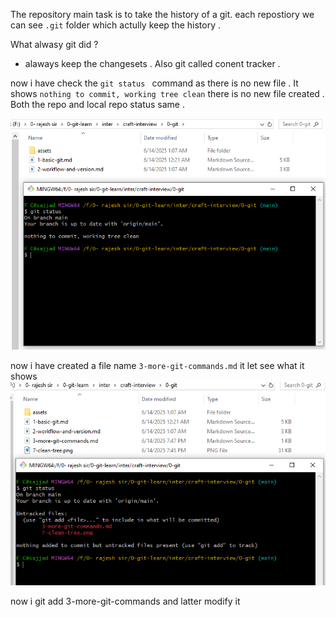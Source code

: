 The repository main task is to take the history of a git.
each repostiory we can see `.git` folder which actully keep the history . 


What alwasy git did ? 
- alaways keep the changesets . Also git called conent tracker . 

now i have check the `git status ` command as there is no new file . It shows `nothing to commit, working tree clean` there is no new file created . Both the repo and local repo status same .

![alt text](7-clean-tree.png) 

now i have created a file name `3-more-git-commands.md` it let see what it shows 
![alt text](image.png)

now i git add 3-more-git-commands and latter modify it 

